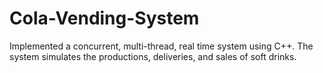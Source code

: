 # Cola-Vending-System
Implemented a concurrent, multi-thread, real time system using C++. The system simulates the productions, deliveries, and sales of soft drinks.
